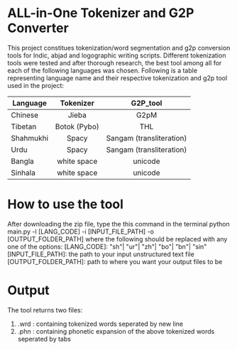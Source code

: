 # ALL-in-One Tokenizer and G2P Converter

This project constitues tokenization/word segmentation and g2p conversion tools for Indic, abjad and logographic writing scripts. Different tokenization tools were tested and after thorough research, the best tool among all for each of the following languages was chosen. Following is a table representing language name and their respective tokenization and g2p tool used in the project:

| Language | Tokenizer    | G2P_tool                |
|----------|:------------:|:-----------------------:|
|Chinese   | Jieba        | G2pM                    |
|Tibetan   | Botok (Pybo) | THL                     |
|Shahmukhi | Spacy        | Sangam (transliteration)|
|Urdu      | Spacy        | Sangam (transliteration)|
|Bangla    | white space  | unicode                 |
|Sinhala   | white space  | unicode                 |

# How to use the tool

After downloading the zip file, type the this command in the terminal
        python main.py -l [LANG_CODE] -i [INPUT_FILE_PATH] -o [OUTPUT_FOLDER_PATH]
where the following should be replaced with any one of the options:
[LANG_CODE]: "sh"| "ur"| "zh"| "bo"| "bn"| "sin"
[INPUT_FILE_PATH]: the path to your input unstructured text file
[OUTPUT_FOLDER_PATH]: path to where you want your output files to be

# Output

The tool returns two files:
1. .wrd : containing tokenized words seperated by new line
2. .phn : containing phonetic expansion of the above tokenized words seperated by tabs 

